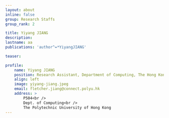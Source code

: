 ```yaml
---
layout: about
inline: false
group: Research Staffs
group_rank: 2

title: Yiyang JIANG
description: 
lastname: aa
publications: 'author^=*YiyangJIANG'

teaser: 

profile:
    name: Yiyang JIANG
    position: Research Assistant, Department of Computing, The Hong Kong Polytechnic University
    align: left
    image: yiyang-jiang.jpeg
    email: fletcher.jiang@connect.polyu.hk
    address: >
        P504<br />
        Dept. of Computing<br />
        The Polytechnic University of Hong Kong
---
```




<!-- **Yiyang JIANG**

Research Assistant, Department of Computing, The Hong Kong Polytechnic University

[Homepage](https://github.com/fletcherjiang)
[Google Scholar](https://github.com/fletcherjiang)
[fletcher.jiang@connect.polyu.hk](mailto:fletcher.jiang@connect.polyu.hk) -->